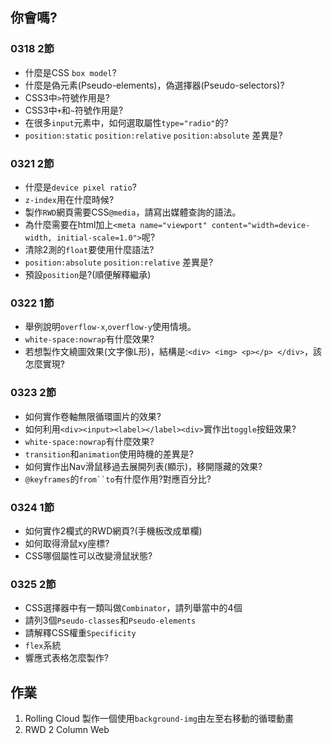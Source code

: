 ## 你會嗎?

### 0318 2節

- 什麼是CSS `box model`?
- 什麼是偽元素(Pseudo-elements)，偽選擇器(Pseudo-selectors)?
- CSS3中`>`符號作用是?
- CSS3中`+`和`~`符號作用是?
- 在很多`input`元素中，如何選取屬性`type="radio"`的?
- `position:static` `position:relative` `position:absolute` 差異是?

### 0321 2節

- 什麼是`device pixel ratio`?
- `z-index`用在什麼時候?
- 製作`RWD`網頁需要CSS`@media`，請寫出媒體查詢的語法。
- 為什麼需要在html加上`<meta name="viewport" content="width=device-width, initial-scale=1.0">`呢?
- 清除2測的`float`要使用什麼語法?
- `position:absolute` `position:relative` 差異是?
- 預設`position`是?(順便解釋繼承)

### 0322 1節

- 舉例說明`overflow-x`,`overflow-y`使用情境。
- `white-space:nowrap`有什麼效果?
- 若想製作文繞圖效果(文字像L形)，結構是:`<div> <img> <p></p> </div>`，該怎麼實現?

### 0323 2節

- 如何實作卷軸無限循環圖片的效果?
- 如何利用`<div><input><label></label><div>`實作出`toggle`按鈕效果?
- `white-space:nowrap`有什麼效果?
- `transition`和`animation`使用時機的差異是?
- 如何實作出Nav滑鼠移過去展開列表(顯示)，移開隱藏的效果?
- `@keyframes`的`from``to`有什麼作用?對應百分比?

### 0324 1節

- 如何實作2欄式的RWD網頁?(手機板改成單欄)
- 如何取得滑鼠xy座標?
- CSS哪個屬性可以改變滑鼠狀態?

### 0325 2節

- CSS選擇器中有一類叫做`Combinator`，請列舉當中的4個
- 請列3個`Pseudo-classes`和`Pseudo-elements`
- 請解釋CSS權重`Specificity`
- `flex`系統
- 響應式表格怎麼製作?

## 作業

1. Rolling Cloud 製作一個使用`background-img`由左至右移動的循環動畫
2. RWD 2 Column Web